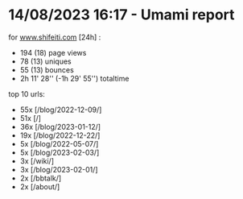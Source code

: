 # 14/08/2023 16:17 - Umami report
for www.shifeiti.com [24h] :

 - 194 (18) page views
 - 78 (13) uniques
 - 55 (13) bounces
 - 2h 11' 28'' (-1h 29' 55'') totaltime


top 10 urls:
 - 55x [/blog/2022-12-09/]
 - 51x [/]
 - 36x [/blog/2023-01-12/]
 - 19x [/blog/2022-12-22/]
 - 5x [/blog/2022-05-07/]
 - 5x [/blog/2023-02-03/]
 - 3x [/wiki/]
 - 3x [/blog/2023-02-01/]
 - 2x [/bbtalk/]
 - 2x [/about/]


